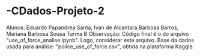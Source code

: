 # -CDados-Projeto-2
Alunos: Eduardo Papandrea Santa, Ivan de Alcantara Barbosa Barros, Mariana Barbosa Sousa
Turma B
Observação: Código final é o do arquivo "use_of_force_analise.ipynb". Logo, considerar este arquivo.
Base da dados usada para análise: "police_use_of_force.csv", obtida na plataforma Kaggle.